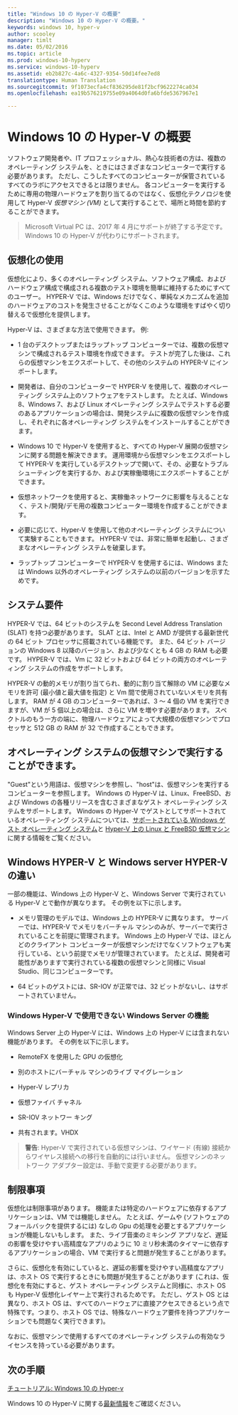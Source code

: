 ```yaml
---
title: "Windows 10 の Hyper-V の概要"
description: "Windows 10 の Hyper-V の概要。"
keywords: windows 10, hyper-v
author: scooley
manager: timlt
ms.date: 05/02/2016
ms.topic: article
ms.prod: windows-10-hyperv
ms.service: windows-10-hyperv
ms.assetid: eb2b827c-4a6c-4327-9354-50d14fee7ed8
translationtype: Human Translation
ms.sourcegitcommit: 9f1073ecfa4cf836295de81f2bcf9622274ca034
ms.openlocfilehash: ea19b576219755e09a4064d0fa6bfde5367967e1

---
```


# Windows 10 の Hyper-V の概要

ソフトウェア開発者や、IT プロフェッショナル、熱心な技術者の方は、複数のオペレーティング システムを、ときにはさまざまなコンピューターで実行する必要があります。 ただし、こうしたすべてのコンピューターが保管されているすべてのラボにアクセスできるとは限りません。 各コンピューターを実行するために専用の物理ハードウェアを割り当てるのではなく、仮想化テクノロジを使用して Hyper-V *仮想マシン (VM)* として実行することで、場所と時間を節約することができます。

> Microsoft Virtual PC は、2017 年 4 月にサポートが終了する予定です。 Windows 10 の Hyper-V が代わりにサポートされます。 

## 仮想化の使用
仮想化により、多くのオペレーティング システム、ソフトウェア構成、およびハードウェア構成で構成される複数のテスト環境を簡単に維持するためにすべてのユーザー。  HYPER-V では、Windows だけでなく、単純なメカニズムを追加のハードウェアのコストを発生させることがなくこのような環境をすばやく切り替えるで仮想化を提供します。    

Hyper-V は、さまざまな方法で使用できます。 例:

- 1 台のデスクトップまたはラップトップ コンピューターでは、複数の仮想マシンで構成されるテスト環境を作成できます。 テストが完了した後は、これらの仮想マシンをエクスポートして、その他のシステムの HYPER-V にインポートします。

- 開発者は、自分のコンピューターで HYPER-V を使用して、複数のオペレーティング システム上のソフトウェアをテストします。 たとえば、Windows 8、Windows 7、および Linux オペレーティング システムでテストする必要のあるアプリケーションの場合は、開発システムに複数の仮想マシンを作成し、それぞれに各オペレーティング システムをインストールすることができます。

- Windows 10 で Hyper-V を使用すると、すべての Hyper-V 展開の仮想マシンに関する問題を解決できます。 運用環境から仮想マシンをエクスポートして HYPER-V を実行しているデスクトップで開いて、その、必要なトラブルシューティングを実行するか、および実稼働環境にエクスポートすることができます。 

- 仮想ネットワークを使用すると、実稼働ネットワークに影響を与えることなく、テスト/開発/デモ用の複数コンピューター環境を作成することができます。

- 必要に応じて、Hyper-V を使用して他のオペレーティング システムについて実験することもできます。 HYPER-V では、非常に簡単を起動し、さまざまなオペレーティング システムを破棄します。

- ラップトップ コンピューターで HYPER-V を使用するには、Windows または Windows 以外のオペレーティング システムの以前のバージョンを示すためです。 


## システム要件
HYPER-V では、64 ビットのシステムを Second Level Address Translation (SLAT) を持つ必要があります。 SLAT とは、Intel と AMD が提供する最新世代の 64 ビット プロセッサに搭載されている機能です。 また、64 ビット バージョンの Windows 8 以降のバージョン、および少なくとも 4 GB の RAM も必要です。 HYPER-V では、Vm に 32 ビットおよび 64 ビットの両方のオペレーティング システムの作成をサポートします。

HYPER-V の動的メモリが割り当てられ、動的に割り当て解除の VM に必要なメモリを許可 (最小値と最大値を指定) と Vm 間で使用されていないメモリを共有します。 RAM が 4 GB のコンピューターであれば、3 ～ 4 個の VM を実行できますが、VM が 5 個以上の場合は、さらに VM を増やす必要があります。 スペクトルのもう一方の端に、物理ハードウェアによって大規模の仮想マシンでプロセッサと 512 GB の RAM が 32 で作成することもできます。

## オペレーティング システムの仮想マシンで実行することができます。
"Guest"という用語は、仮想マシンを参照し、"host"は、仮想マシンを実行するコンピューターを参照します。 Windows の Hyper-V は、Linux、FreeBSD、および Windows の各種リリースを含むさまざまなゲスト オペレーティング システムをサポートします。 Windows の Hyper-V でゲストとしてサポートされているオペレーティング システムについては、[サポートされている Windows ゲスト オペレーティング システム](supported_guest_os.md)と [Hyper-V 上の Linux と FreeBSD 仮想マシン](https://technet.microsoft.com/library/dn531030.aspx)に関する情報をご覧ください。 

## Windows HYPER-V と Windows server HYPER-V の違い
一部の機能は、Windows 上の Hyper-V と、Windows Server で実行されている Hyper-V とで動作が異なります。 その例を以下に示します。

- メモリ管理のモデルでは、Windows 上の HYPER-V に異なります。 サーバーでは、HYPER-V でメモリをバーチャル マシンのみが、サーバーで実行されていることを前提に管理されます。 Windows 上の Hyper-V では、ほとんどのクライアント コンピューターが仮想マシンだけでなくソフトウェアも実行している、という前提でメモリが管理されています。 たとえば、開発者可能性がありますで実行されている複数の仮想マシンと同様に Visual Studio、同じコンピューターです。

- 64 ビットのゲストには、SR-IOV が正常では、32 ビットがないし、はサポートされていません。

### Windows Hyper-V で使用できない Windows Server の機能
Windows Server 上の Hyper-V には、Windows 上の Hyper-V には含まれない機能があります。 その例を以下に示します。

- RemoteFX を使用した GPU の仮想化 

- 別のホストにバーチャル マシンのライブ マイグレーション

- Hyper-V レプリカ

- 仮想ファイバ チャネル

- SR-IOV ネットワー キング

- 共有されます。VHDX

> **警告**: Hyper-V で実行されている仮想マシンは、ワイヤード (有線) 接続からワイヤレス接続への移行を自動的には行いません。 仮想マシンのネットワーク アダプター設定は、手動で変更する必要があります。

## 制限事項
仮想化は制限事項があります。 機能または特定のハードウェアに依存するアプリケーションは、VM では機能しません。 たとえば、ゲームや (ソフトウェアのフォールバックを提供するには) なしの Gpu の処理を必要とするアプリケーションが機能しないもします。 また、ライブ音楽のミキシング アプリなど、遅延の影響を受けやすい高精度なアプリのように 10 ミリ秒未満のタイマーに依存するアプリケーションの場合、VM で実行すると問題が発生することがあります。

さらに、仮想化を有効にしていると、遅延の影響を受けやすい高精度なアプリは、ホスト OS で実行するときにも問題が発生することがあります (これは、仮想化を有効にすると、ゲスト オペレーティング システムと同様に、ホスト OS も Hyper-V 仮想化レイヤー上で実行されるためです。 ただし、ゲスト OS とは異なり、ホスト OS は、すべてのハードウェアに直接アクセスできるという点で特殊です。つまり、ホスト OS では、特殊なハードウェア要件を持つアプリケーションでも問題なく実行できます)。

なおに、仮想マシンで使用するすべてのオペレーティング システムの有効なライセンスを持っている必要があります。

## 次の手順
[チュートリアル: Windows 10 の Hyper-v](..\quick_start\walkthrough.md) 

Windows 10 の Hyper-V に関する[最新情報](whats_new.md)をご確認ください。




<!--HONumber=Jun16_HO4-->


